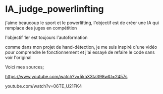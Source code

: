 # IA_judge_powerlinfting
j'aime beaucoup le sport et le powerlifting, l'objectif est de créer une IA qui remplace des juges en compétition

l'objectif 1er est toujours l'autoformation 

comme dans mon projet de hand-détection, je me suis inspiré d'une vidéo pour comprendre le fonctionnement et j'ai essayé de refaire le code sans voir l'original


Voici mes sources;

https://www.youtube.com/watch?v=5kaX3ta398w&t=2457s

youtube.com/watch?v=06TE_U21FK4

